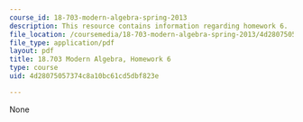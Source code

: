 ```yaml
---
course_id: 18-703-modern-algebra-spring-2013
description: This resource contains information regarding homework 6.
file_location: /coursemedia/18-703-modern-algebra-spring-2013/4d28075057374c8a10bc61cd5dbf823e_MIT18_703S13_h6.pdf
file_type: application/pdf
layout: pdf
title: 18.703 Modern Algebra, Homework 6
type: course
uid: 4d28075057374c8a10bc61cd5dbf823e

---
```

None